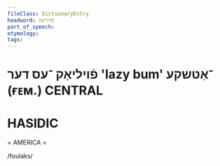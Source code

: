 ```yaml
---
fileClass: DictionaryEntry
headword: פֿויליאַק
part_of_speech: 
etymology: 
tags: 
---
```

פֿויליאַק
־עס
דער
'lazy bum'
־אַטשקע
(ғᴇᴍ.)
CENTRAL
========

HASIDIC
=======
= AMERICA = 

/foulaks/